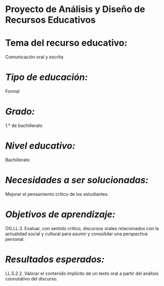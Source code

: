 # Proyecto de Análisis y Diseño de Recursos Educativos

# Tema del recurso educativo:

Comunicación oral y escrita

# *Tipo de educación:* 

Formal

# *Grado:* 

1.° de bachillerato

# *Nivel educativo:* 

Bachillerato

# *Necesidades a ser solucionadas:*

Mejorar el pensamiento crítico de los estudiantes.

# *Objetivos de aprendizaje:* 

OG.LL.3. Evaluar, con sentido crítico, discursos orales relacionados con la actualidad social y cultural para asumir y consolidar una perspectiva personal.

# *Resultados esperados:*
LL.5.2.2. Valorar el contenido implícito de un texto oral a partir del análisis connotativo del discurso.
